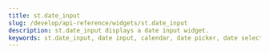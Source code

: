 ```yaml
---
title: st.date_input
slug: /develop/api-reference/widgets/st.date_input
description: st.date_input displays a date input widget.
keywords: st.date_input, date input, calendar, date picker, date selection, date widget, calendar widget, date range
---
```


<Autofunction function="streamlit.date_input" />
